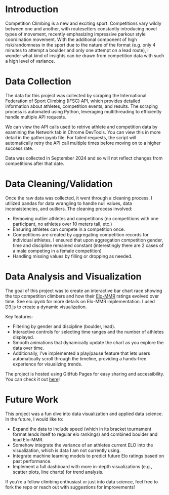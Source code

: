 # Introduction

Competition Climbing is a new and exciting sport. Competitions vary wildly between one and another, with routesetters constantly introducing novel types of movement, recently emphasizing impressive parkour style coordination movement. With the additional component of high risk/randomness in the sport due to the nature of the format (e.g. only 4 minutes to attempt a boulder and only one attempt on a lead route), I wonder what kind of insights can be drawn from competition data with such a high level of variance.
# Data Collection

The data for this project was collected by scraping the International Federation of Sport Climbing (IFSC) API, which provides detailed information about athletes, competition events, and results. The scraping process is automated using Python, leveraging multithreading to efficiently handle multiple API requests. 

We can view the API calls used to retrive athlete and competition data by examining the Network tab in Chrome DevTools. You can view this in more detail in the gather.ipynb file. For failed requests, the script will automatically retry the API call multiple times before moving on to a higher success rate.

Data was collected in September 2024 and so will not reflect changes from competitions after that date.

# Data Cleaning/Validation

Once the raw data was collected, it went through a cleaning process. I utilized pandas for data wrangling to handle null values, data inconsistencies, and outliers. The cleaning process involved:

- Removing outlier athletes and competitions (no competitions with one participant, no athletes over 10 meters tall, etc.)
- Ensuring athletes can compete in a competition once.
- Competitions are created by aggregating competition records for individual athletes. I ensured that upon aggregation competition gender, time and discipline remained constant (interestingly there are 2 cases of a male competing in a female competition)
- Handling missing values by filling or dropping as needed.

# Data Analysis and Visualization

The goal of this project was to create an interactive bar chart race showing the top competition climbers and how their [Elo-MMR](https://github.com/EbTech/Elo-MMR/blob/master/paper/EloMMR.pdf) ratings evolved over time. See elo.ipynb for more details on Elo-MMR implementation. I used D3.js to create a dynamic visualization.

Key features:

- Filtering by gender and discipline (boulder, lead).
- Interactive controls for selecting time ranges and the number of athletes displayed.
- Smooth animations that dynamically update the chart as you explore the data over time.
- Additionally, I've implemented a play/pause feature that lets users automatically scroll through the timeline, providing a hands-free experience for visualizing trends.

The project is hosted using GitHub Pages for easy sharing and accessibility. You can check it out [here](https://chickennungets.github.io/IFSC-data-analysis/)!

# Future Work

This project was a fun dive into data visualization and applied data science. In the future, I would like to:

- Expand the data to include speed (which in its bracket tournament format lends itself to regular elo rankings) and combined boulder and lead Elo-MMR.
- Somehow integrate the variance of an athletes current ELO into the visualization, which is data I am not currently using.
- Integrate machine learning models to predict future Elo ratings based on past performance.
- Implement a full dashboard with more in-depth visualizations (e.g., scatter plots, line charts) for trend analysis.

If you’re a fellow climbing enthusiast or just into data science, feel free to fork the repo or reach out with suggestions for improvements!



